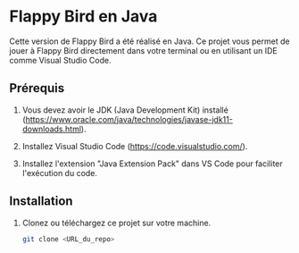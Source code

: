 # Flappy Bird en Java

Cette version de Flappy Bird a été réalisé en Java. Ce projet vous permet de jouer à Flappy Bird directement dans votre terminal ou en utilisant un IDE comme Visual Studio Code.

## Prérequis

1. Vous devez avoir le JDK (Java Development Kit) installé (https://www.oracle.com/java/technologies/javase-jdk11-downloads.html).

2. Installez Visual Studio Code (https://code.visualstudio.com/).
3. Installez l'extension "Java Extension Pack" dans VS Code pour faciliter l'exécution du code.

## Installation

1. Clonez ou téléchargez ce projet sur votre machine.

   ```bash
   git clone <URL_du_repo>
